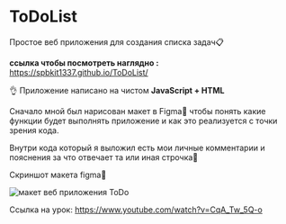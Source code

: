 # ToDoList
Простое веб приложения для создания списка задач📋

<b>ссылка чтобы посмотреть наглядно :</b> https://spbkit1337.github.io/ToDoList/

👌 Приложение написано на чистом <b>JavaScript + HTML</b>

Сначало мной был нарисован макет в Figma🎨 чтобы понять какие функции будет выполнять приложение и как это реализуется с точки зрения кода.

Внутри кода который я выложил есть мои личные комментарии и пояснения за что отвечает та или иная строчка👀

Скриншот макета figma🦉

![макет веб приложения ToDo](https://user-images.githubusercontent.com/51737588/180598462-0672f56e-f1ba-44fa-ac64-89755f530d65.jpg)

Ссылка на урок: https://www.youtube.com/watch?v=CqA_Tw_5Q-o
